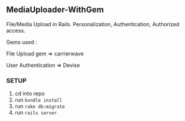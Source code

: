 ## MediaUploader-WithGem

File/Media Upload in Rails. Personalization, Authentication, Authorized access.

Gems used :

File Upload gem => carrierwave

User Authentication => Devise

### SETUP

1. cd into repo
2. run `bundle install`
3. run `rake db:migrate`
4. run `rails server`


